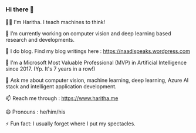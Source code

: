 ### Hi there 👋

<!--
**haritha91/haritha91** is a ✨ _special_ ✨ repository because its `README.md` (this file) appears on your GitHub profile.

Here are some ideas to get you started:
-->
 :standing_man: I'm Haritha. I teach machines to think! 

🔭 I’m currently working on computer vision and deep learning based research and developments. 

🌱 I do blog. Find my blog writings here : https://naadispeaks.wordpress.com

👯 I'm a Microsoft Most Valuable Professional (MVP) in Artificial Intelligence since 2017. (Yp. It's 7 years in a row!)

💬 Ask me about computer vision, machine learning, deep learning, Azure AI stack and intelligent application development.  

📫 Reach me through : https://www.haritha.me 

😄 Pronouns : he/him/his

⚡ Fun fact: I usually forget where I put my spectacles.
